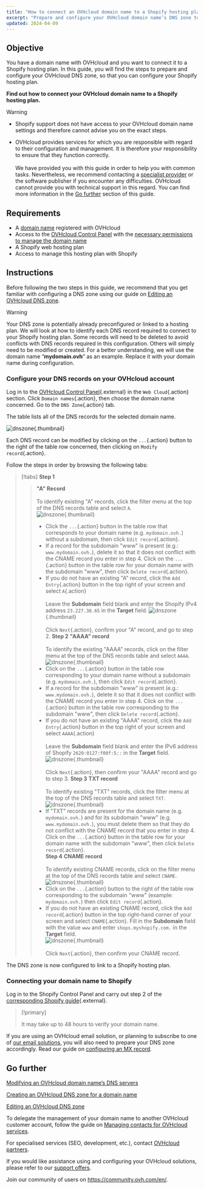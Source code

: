 ```yaml
---
title: "How to connect an OVHcloud domain name to a Shopify hosting plan"
excerpt: "Prepare and configure your OVHcloud domain name’s DNS zone to connect to a Shopify hosting plan"
updated: 2024-04-09
---
```


## Objective

You have a domain name with OVHcloud and you want to connect it to a Shopify hosting plan. In this guide, you will find the steps to prepare and configure your OVHcloud DNS zone, so that you can configure your Shopify hosting plan.

**Find out how to connect your OVHcloud domain name to a Shopify hosting plan.**

> [!warning]
>
> - Shopify support does not have access to your OVHcloud domain name settings and therefore cannot advise you on the exact steps.
>
> - OVHcloud provides services for which you are responsible with regard to their configuration and management. It is therefore your responsibility to ensure that they function correctly.<br><br>We have provided you with this guide in order to help you with common tasks. Nevertheless, we recommend contacting a [specialist provider](/links/partner) or the software publisher if you encounter any difficulties. OVHcloud cannot provide you with technical support in this regard. You can find more information in the [Go further](#gofurther) section of this guide.
>

## Requirements

- A [domain name](/links/web/domains) registered with OVHcloud
- Access to the [OVHcloud Control Panel](/links/manager) with the [necessary permissions to manage the domain name](/pages/account_and_service_management/account_information/managing_contacts)
- A Shopify web hosting plan
- Access to manage this hosting plan with Shopify

## Instructions

Before following the two steps in this guide, we recommend that you get familiar with configuring a DNS zone using our guide on [Editing an OVHcloud DNS zone](/pages/web_cloud/domains/dns_zone_edit).

> [!warning]
>
> Your DNS zone is potentially already preconfigured or linked to a hosting plan. We will look at how to identify each DNS record required to connect to your Shopify hosting plan. Some records will need to be deleted to avoid conflicts with DNS records required in this configuration. Others will simply need to be modified or created. For a better understanding, we will use the domain name “**mydomain.ovh**” as an example. Replace it with your domain name during configuration.

### Configure your DNS records on your OVHcloud account

Log in to the [OVHcloud Control Panel](/links/manager){.external} in the `Web Cloud`{.action} section. Click `Domain names`{.action}, then choose the domain name concerned. Go to the `DNS Zone`{.action} tab.

The table lists all of the DNS records for the selected domain name.

![dnszone](images/tab.png){.thumbnail}

Each DNS record can be modified by clicking on the `...`{.action} button to the right of the table row concerned, then clicking on `Modify record`{.action}.

Follow the steps in order by browsing the following tabs:

> [!tabs]
> **Step 1**
>> **"A" Record**<br><br>
>> To identify existing "A" records, click the filter menu at the top of the DNS records table and select `A`.<br>
>> ![dnszone](images/filter-a.png){.thumbnail}<br>
>> - Click the `...`{.action} button in the table row that corresponds to your domain name (e.g. `mydomain.ovh.`) without a subdomain, then click `Edit record`{.action}.<br>
>> - If a record for the subdomain "www" is present (e.g.: `www.mydomain.ovh.`), delete it so that it does not conflict with the CNAME record you enter in step 4. Click on the `...`{.action} button in the table row for your domain name with the subdomain "www", then click `Delete record`{.action}.<br>
>> - If you do not have an existing "A" record, click the `Add Entry`{.action} button in the top right of your screen and select `A`{.action}<br><br>
>> Leave the **Subdomain** field blank and enter the Shopify IPv4 address `23.227.38.65` in the **Target** field.
>> ![dnszone](images/field-a.png){.thumbnail}<br><br>
>> Click `Next`{.action}, confirm your "A" record, and go to step 2.
> **Step 2**
>> **"AAAA" record**<br><br>
>>  To identify the existing "AAAA" records, click on the filter menu at the top of the DNS records table and select `AAAA`.<br>
>> ![dnszone](images/filter-aaaa.png){.thumbnail}<br>
>> - Click on the `...`{.action} button in the table row corresponding to your domain name without a subdomain (e.g. `mydomain.ovh.`), then click `Edit record`{.action}.<br>
>> - If a record for the subdomain "www" is present (e.g.: `www.mydomain.ovh.`), delete it so that it does not conflict with the CNAME record you enter in step 4. Click on the `...`{.action} button in the table row corresponding to the subdomain "www", then click `Delete record`{.action}.<br>
>> - If you do not have an existing "AAAA" record, click the `Add Entry`{.action} button in the top right of your screen and select `AAAA`{.action}<br><br>
>> Leave the **Subdomain** field blank and enter the IPv6 address of Shopify `2620:0127:f00f:5::` in the **Target** field.
>> ![dnszone](images/field-aaaa.png){.thumbnail}<br><br>
>> Click `Next`{.action}, then confirm your "AAAA" record and go to step 3.
> **Step 3**
>> **TXT record**<br><br>
>>  To identify existing "TXT" records, click the filter menu at the top of the DNS records table and select `TXT`.<br>
>> ![dnszone](images/filter-txt.png){.thumbnail}<br>
>> - If "TXT" records are present for the domain name (e.g. `mydomain.ovh.`) and for its subdomain "www" (e.g. `www.mydomain.ovh.`), you must delete them so that they do not conflict with the CNAME record that you enter in step 4. Click on the `...`{.action} button in the table row for your domain name with the subdomain "www", then click `Delete record`{.action}.<br>
> **Step 4**
>> **CNAME record**<br><br>
>>  To identify existing CNAME records, click on the filter menu at the top of the DNS records table and select `CNAME`.<br>
>> ![dnszone](images/filter-cname.png){.thumbnail}
>> - Click on the `...`{.action} button to the right of the table row corresponding to the subdomain "www" (example: `mydomain.ovh.`) then click `Edit record`{.action}.<br>
>> - If you do not have an existing CNAME record, click the `Add record`{.action} button in the top right-hand corner of your screen and select `CNAME`{.action}.
>> Fill in the **Subdomain** field with the value `www` and enter `shops.myshopify.com.` in the **Target** field.<br>
>> ![dnszone](images/field-cname.png){.thumbnail}<br><br>
>> Click `Next`{.action}, then confirm your CNAME record.

The DNS zone is now configured to link to a Shopify hosting plan.

### Connecting your domain name to Shopify

Log in to the Shopify Control Panel and carry out step 2 of the [corresponding Shopify guide](https://help.shopify.com/en/manual/domains/add-a-domain/connecting-domains/connect-domain-manual){.external}.

> [!primary]
>
> It may take up to 48 hours to verify your domain name.

If you are using an OVHcloud email solution, or planning to subscribe to one of [our email solutions](https://www.ovhcloud.com/en-sg/emails/), you will also need to prepare your DNS zone accordingly. Read our guide on [configuring an MX record](/pages/web_cloud/domains/dns_zone_mx).

## Go further <a name="gofurther"></a>

[Modifying an OVHcloud domain name’s DNS servers](/pages/web_cloud/domains/dns_server_general_information)

[Creating an OVHcloud DNS zone for a domain name](/pages/web_cloud/domains/dns_zone_create)

[Editing an OVHcloud DNS zone](/pages/web_cloud/domains/dns_zone_edit)

To delegate the management of your domain name to another OVHcloud customer account, follow the guide on [Managing contacts for OVHcloud services](/pages/account_and_service_management/account_information/managing_contacts).

For specialised services (SEO, development, etc.), contact [OVHcloud partners](/links/partner).
 
If you would like assistance using and configuring your OVHcloud solutions, please refer to our [support offers](/links/support).
 
Join our community of users on <https://community.ovh.com/en/>.

